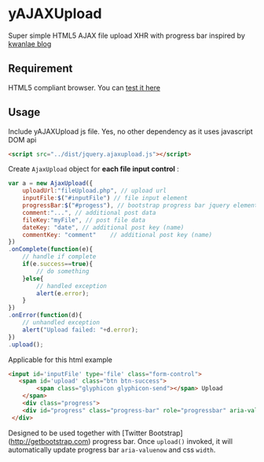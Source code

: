 yAJAXUpload
=================

Super simple HTML5 AJAX file upload XHR with progress bar inspired by [kwanlae blog](http://kwanlae.wordpress.com/2012/02/15/file-upload-using-html5-form-javascript-jquery-express-node-js/)

Requirement
-----------

HTML5 compliant browser. You can [test it here](http://html5test.com/)

Usage
-----

Include yAJAXUpload js file. Yes, no other dependency as it uses javascript DOM api

```html
<script src="../dist/jquery.ajaxupload.js"></script>
```

Create `AjaxUpload` object for **each file input control** :

```javascript
var a = new AjaxUpload({
	uploadUrl:"fileUpload.php", // upload url
	inputFile:$("#inputFile") // file input element
	progressBar:$("#progess"), // bootstrap progress bar jquery element
	comment:"...", // additional post data
	fileKey:"myFile", // post file data	
	dateKey: "date", // additional post key (name)
	commentKey: "comment"	 // additional post key (name)
})
.onComplete(function(e){
	// handle if complete
	if(e.success==true){
		// do something
	}else{
		// handled exception
		alert(e.error);
	}
})
.onError(function(d){
	// unhandled exception
	alert("Upload failed: "+d.error);
})
.upload();

````

Applicable for this html example

````html
<input id='inputFile' type='file' class="form-control">
   <span id='upload' class="btn btn-success">     
    	<span class="glyphicon glyphicon-send"></span> Upload     
    </span>
    <div class="progress">
 	<div id="progress" class="progress-bar" role="progressbar" aria-valuemin="0" aria-valuemax="100"></div>
 </div>
````

Designed to be used together with [Twitter Bootstrap] (http://getbootstrap.com) progress bar. Once `upload()` invoked, it will automatically update progress bar `aria-valuenow` and css `width`.
